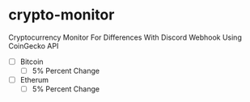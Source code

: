 # crypto-monitor
Cryptocurrency Monitor For Differences With Discord Webhook Using CoinGecko API

- [ ] Bitcoin
  - [ ] 5% Percent Change

- [ ] Etherum
  - [ ] 5% Percent Change
